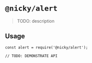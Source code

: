 # `@nicky/alert`

> TODO: description

## Usage

```
const alert = require('@nicky/alert');

// TODO: DEMONSTRATE API
```
